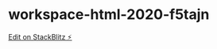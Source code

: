 # workspace-html-2020-f5tajn

[Edit on StackBlitz ⚡️](https://stackblitz.com/edit/workspace-html-2020-f5tajn)